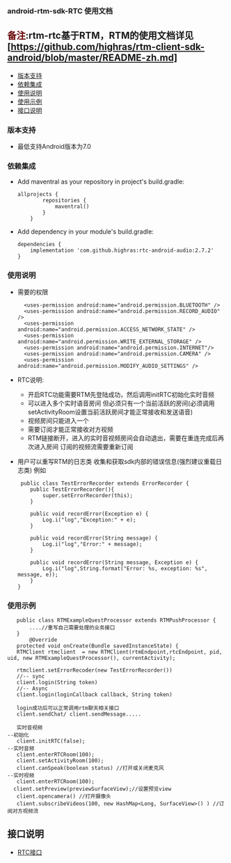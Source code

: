 ### android-rtm-sdk-RTC 使用文档

## <font color="#660000">备注</font>:rtm-rtc基于RTM，RTM的使用文档详见[https://github.com/highras/rtm-client-sdk-android/blob/master/README-zh.md]

- [版本支持](#版本支持)
- [依赖集成](#依赖集成)
- [使用说明](#使用说明)
- [使用示例](#使用示例)
- [接口说明](#接口说明)


### 版本支持
- 最低支持Android版本为7.0

### 依赖集成
- Add maventral as your repository in project's build.gradle:
    ~~~
    allprojects {
            repositories {
                maventral()
            }
        }
    ~~~
- Add dependency in your module's build.gradle:
    ~~~
    dependencies {
        implementation 'com.github.highras:rtc-android-audio:2.7.2'
    }
    ~~~

### 使用说明
- 需要的权限
  ~~~
    <uses-permission android:name="android.permission.BLUETOOTH" />
    <uses-permission android:name="android.permission.RECORD_AUDIO" />
    <uses-permission android:name="android.permission.ACCESS_NETWORK_STATE" />
    <uses-permission android:name="android.permission.WRITE_EXTERNAL_STORAGE" />
    <uses-permission android:name="android.permission.INTERNET"/>
    <uses-permission android:name="android.permission.CAMERA" />
    <uses-permission android:name="android.permission.MODIFY_AUDIO_SETTINGS" />
    ~~~
  
- RTC说明:
  - 开启RTC功能需要RTM先登陆成功，然后调用initRTC初始化实时音频
  - 可以进入多个实时语音房间 但必须只有一个当前活跃的房间(必须调用setActivityRoom设置当前活跃房间才能正常接收和发送语音)
  - 视频房间只能进入一个
  - 需要订阅才能正常接收对方视频
  - RTM链接断开，进入的实时音视频房间会自动退出，需要在重连完成后再次进入房间 订阅的视频流需要重新订阅
- 用户可以重写RTM的日志类 收集和获取sdk内部的错误信息(强烈建议重载日志类) 例如
    ~~~
     public class TestErrorRecorder extends ErrorRecorder {
        public TestErrorRecorder(){
            super.setErrorRecorder(this);
        }
    
        public void recordError(Exception e) {
            Log.i("log","Exception:" + e);
        }
    
        public void recordError(String message) {
            Log.i("log","Error:" + message);
        }
    
        public void recordError(String message, Exception e) {
            Log.i("log",String.format("Error: %s, exception: %s", message, e));
        }
    }
    ~~~

### 使用示例
 ~~~
    public class RTMExampleQuestProcessor extends RTMPushProcessor {
        ....//重写自己需要处理的业务接口
    }
        @Override
    protected void onCreate(Bundle savedInstanceState) {
    RTMClient rtmclient  = new RTMClient(rtmEndpoint,rtcEndpoint, pid, uid, new RTMExampleQuestProcessor(), currentActivity);
    
    rtmclient.setErrorRecoder(new TestErrorRecorder())
    //-- sync
    client.login(String token)
    //-- Async
    client.login(loginCallback callback, String token)
    
    login成功后可以正常调用rtm聊天相关接口
    client.sendChat/ client.sendMessage.....

    实时音视频
--初始化
    client.initRTC(false);
--实时音频
    client.enterRTCRoom(100);
    client.setActivityRoom(100);
    client.canSpeak(boolean status) //打开或关闭麦克风
--实时视频
    client.enterRTCRoom(100);
   client.setPreview(previewSurfaceView);//设置预览view
    client.opencamera() //打开摄像头
    client.subscribeVideos(100, new HashMap<Long, SurfaceView>() ) //订阅对方视频流

~~~

##  接口说明
- [RTC接口](doc-zh/RTC.md)
